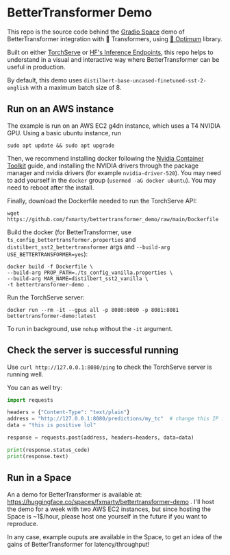 # BetterTransformer Demo

This repo is the source code behind the [Gradio Space](https://huggingface.co/spaces/fxmarty/bettertransformer-demo) demo of BetterTransformer integration with 🤗 Transformers, using [🤗 Optimum](https://github.com/huggingface/optimum/) library.

Built on either [TorchServe](https://github.com/pytorch/serve) or [HF's Inference Endpoints](https://huggingface.co/docs/inference-endpoints/index), this repo helps to understand in a visual and interactive way where BetterTransformer can be useful in production.

By default, this demo uses `distilbert-base-uncased-finetuned-sst-2-english` with a maximum batch size of 8.

## Run on an AWS instance

The example is run on an AWS EC2 g4dn instance, which uses a T4 NVIDIA GPU. Using a basic ubuntu instance, run


```
sudo apt update && sudo apt upgrade
```

Then, we recommend installing docker following the [Nvidia Container Toolkit](https://docs.nvidia.com/datacenter/cloud-native/container-toolkit/install-guide.html#docker) guide, and installing the NVIDIA drivers through the package manager and nvidia drivers (for example `nvidia-driver-520`). You may need to add yourself in the `docker` group (`usermod -aG docker ubuntu`). You may need to reboot after the install.

Finally, download the Dockerfile needed to run the TorchServe API:

`wget https://github.com/fxmarty/bettertransformer_demo/raw/main/Dockerfile`

Build the docker (for BetterTransformer, use `ts_config_bettertransformer.properties` and `distilbert_sst2_bettertransformer` args and `--build-arg USE_BETTERTRANSFORMER=yes`):

```
docker build -f Dockerfile \
--build-arg PROP_PATH=./ts_config_vanilla.properties \
--build-arg MAR_NAME=distilbert_sst2_vanilla \
-t bettertransformer-demo .
```

Run the TorchServe server:

```
docker run --rm -it --gpus all -p 8080:8080 -p 8081:8081 bettertransformer-demo:latest
```

To run in background, use `nohup` without the `-it` argument.

## Check the server is successful running

Use `curl http://127.0.0.1:8080/ping` to check the TorchServe server is running well.

You can as well try:

```python
import requests

headers = {"Content-Type": "text/plain"}
address = "http://127.0.0.1:8080/predictions/my_tc"  # change this IP if needed
data = "this is positive lol"

response = requests.post(address, headers=headers, data=data)

print(response.status_code)
print(response.text)
```

## Run in a Space

An a demo for BetterTransformer is available at: https://huggingface.co/spaces/fxmarty/bettertransformer-demo . I'll host the demo for a week with two AWS EC2 instances, but since hosting the Space is ~1$/hour, please host one yourself in the future if you want to reproduce.

In any case, example ouputs are available in the Space, to get an idea of the gains of BetterTransformer for latency/throughput!
